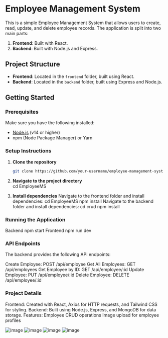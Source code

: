 # Employee Management System

This is a simple Employee Management System that allows users to create, read, update, and delete employee records. The application is split into two main parts:

1. **Frontend**: Built with React.
2. **Backend**: Built with Node.js and Express.

## Project Structure

- **Frontend**: Located in the `frontend` folder, built using React.
- **Backend**: Located in the `backend` folder, built using Express and Node.js.

## Getting Started

### Prerequisites

Make sure you have the following installed:

- [Node.js](https://nodejs.org/) (v14 or higher)
- npm (Node Package Manager) or Yarn

### Setup Instructions

1. **Clone the repository**

   ```bash
   git clone https://github.com/your-username/employee-management-system.git
   
2. **Navigate to the project directory**   
   cd EmployeeMS
   
3. **Install dependencies**
   Navigate to the frontend folder and install dependencies:
   cd EmployeeMS
   npm install
   Navigate to the backend folder and install dependencies:
   cd crud
   npm install

### Running the Application  
Backend
npm start
Frontend
npm run dev

### API Endpoints

The backend provides the following API endpoints:

Create Employee: POST /api/employee
Get All Employees: GET /api/employees
Get Employee by ID: GET /api/employee/:id
Update Employee: PUT /api/employee/:id
Delete Employee: DELETE /api/employee/:id

### Project Details
Frontend: Created with React, Axios for HTTP requests, and Tailwind CSS for styling.
Backend: Built using Node.js, Express, and MongoDB for data storage.
Features:
Employee CRUD operations
Image upload for employee profiles
      
   ![image](https://github.com/user-attachments/assets/f8d0f980-c929-4f07-bae1-5c6c3e66dfc9)
   ![image](https://github.com/user-attachments/assets/4f59f6a2-fb40-449d-a4e2-9b3f7c89a15a)
   ![image](https://github.com/user-attachments/assets/10fae5c2-a438-4646-a901-d6fc058b1bf0)
   ![image](https://github.com/user-attachments/assets/06526b6e-655f-48b2-8823-5fc36f08f091)



